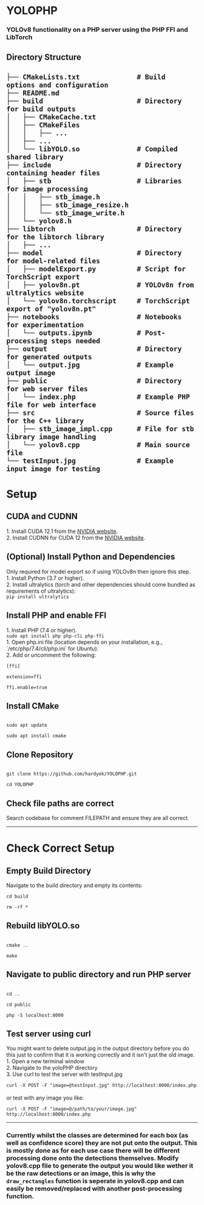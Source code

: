<h1>YOLOPHP</h1>

<h3>YOLOv8 functionality on a PHP server using the PHP FFI and LibTorch</h3>

<h2>Directory Structure<h2>

```
├── CMakeLists.txt              # Build options and configuration
├── README.md                               
├── build                       # Directory for build outputs
│   ├── CMakeCache.txt
│   ├── CMakeFiles
│   │   ├── ...
│   ├── ... 
│   └── libYOLO.so              # Compiled shared library
├── include                     # Directory containing header files
│   ├── stb                     # Libraries for image processing
│   │   ├── stb_image.h
│   │   ├── stb_image_resize.h
│   │   └── stb_image_write.h
│   └── yolov8.h
├── libtorch                    # Directory for the libtorch library
│   ├── ...
├── model                       # Directory for model-related files 
│   ├── modelExport.py          # Script for TorchScript export
│   ├── yolov8n.pt              # YOLOv8n from ultralytics website
│   └── yolov8n.torchscript     # TorchScript export of "yolov8n.pt"
├── notebooks                   # Notebooks for experimentation
│   └── outputs.ipynb           # Post-processing steps needed
├── output                      # Directory for generated outputs
│   └── output.jpg              # Example output image
├── public                      # Directory for web server files
│   └── index.php               # Example PHP file for web interface
├── src                         # Source files for the C++ library
│   ├── stb_image_impl.cpp      # File for stb library image handling
│   └── yolov8.cpp              # Main source file
└── testInput.jpg               # Example input image for testing
```
<h1>
Setup
<h2>CUDA and CUDNN</h2>
1.  Install CUDA 12.1 from the <a href=https://developer.nvidia.com/cuda-12-1-0-download-archive>NVIDIA website</a>. <br>
2.  Install CUDNN for CUDA 12 from the <a href=https://developer.nvidia.com/cudnn-downloads>NVIDIA website</a>. <br>
<h2>(Optional) Install Python and Dependencies</h2>
Only required for model export so if using YOLOv8n then ignore this step. <br>
1.  Install Python (3.7 or higher).<br>
2.  Install ultralytics (torch and other dependencies should come bundled as requirements of ultralytics): <br>
<code>pip install ultralytics</code>
<h2>Install PHP and enable FFI</h2>
1. Install PHP (7.4 or higher). <br>
<code>sudo apt install php php-cli php-ffi</code> <br>
1. Open php.ini file (location depends on your installation, e.g., `/etc/php/7.4/cli/php.ini` for Ubuntu). <br>
2. Add or uncomment the following:<br>
<code>
[ffi] <br>
extension=ffi <br>
ffi.enable=true
</code>
<h2>Install CMake</h2>
<code>
sudo apt update <br>
sudo apt install cmake
</code>
<h2>Clone Repository</h2>
<code>
git clone https://github.com/hardyek/YOLOPHP.git <br>
cd YOLOPHP
</code>
<h2>Check file paths are correct</h2>
Search codebase for comment FILEPATH and ensure they are all correct.
</h1>
<hr>

<h1>
Check Correct Setup
<h2>Empty Build Directory</h2>
Navigate to the build directory and empty its contents: <br>
<code>
cd build <br>
rm -rf *
</code>
<h2> Rebuild libYOLO.so </h2>
<code>
cmake .. <br>
make
</code>
<h2> Navigate to public directory and run PHP server </h2>
<code>
cd .. <br>
cd public <br>
php -S localhost:8000
</code>
<h2> Test server using curl </h2>
You might want to delete output.jpg in the output directory before you do this just to confirm that it is working correctly and it isn't just the old image. <br>
1. Open a new terminal window <br>
2. Navigate to the yoloPHP directory <br>
3. Use curl to test the server with testInput.jpg <br>
<code>
curl -X POST -F "image=@testInput.jpg" http://localhost:8000/index.php
</code> <br>
or test with any image you like: <br>
<code>
curl -X POST -F "image=@/path/to/your/image.jpg" http://localhost:8000/index.php
</code>
</h1>
<hr>
<h3> 
Currently whilst the classes are determined for each box (as well as confidence score) they are not put onto the output. This is mostly done as for each use case there will be different processing done onto the detections themselves. Modify yolov8.cpp file to generate the output you would like wether it be the raw detections or an image, this is why the <code>draw_rectangles</code> function is seperate in yolov8.cpp and can easily be removed/replaced with another post-processing function.
</h3>